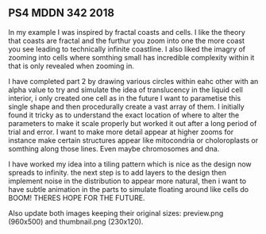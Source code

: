 ## PS4 MDDN 342 2018



In my example I was inspired by fractal coasts and cells. I like the theory that coasts are fractal and the furthur you zoom into one the more coast you see leading to technically infinite coastline. I also liked the imagry of zooming into cells where somthing small has incredible complexity within it that is only revealed when zooming in.


I have completed part 2 by drawing various circles within eahc other with an alpha value to try and simulate the idea of translucency in the liquid cell interior, i only created one cell as in the future I want to parametise this single shape and then procedurally create a vast array of them.
I initially found it tricky as to understand the exact location of where to alter the parameters to make it scale properly but worked it out after a long period of trial and error.
I want to make more detail appear at higher zooms for instance make certain structures appear like mitocondria or choloroplasts or somthing along those lines. Even maybe chromosomes and dna.

I have worked my idea into a tiling pattern which is nice as the design now spreads to infinity. the next step is to add layers to the design then implement noise in the distribution to appear more natural, then i want to have subtle animation in the parts to simulate floating around like cells do BOOM! THERES HOPE FOR THE FUTURE.

Also update both images keeping their original sizes:
preview.png (960x500) and thumbnail.png (230x120).